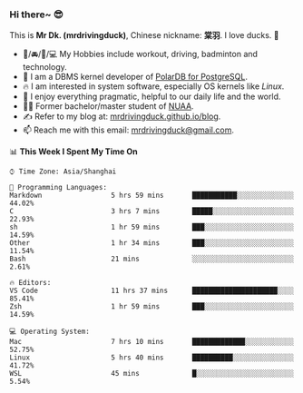### Hi there~ 😎

This is **Mr Dk. (mrdrivingduck)**, Chinese nickname: **棠羽**. I love ducks. 🦆

- 💪/🚘/🏸/💻 My Hobbies include workout, driving, badminton and technology.
- 🍊 I am a DBMS kernel developer of [PolarDB for PostgreSQL](https://github.com/ApsaraDB/PolarDB-for-PostgreSQL).
- 🔥 I am interested in system software, especially OS kernels like *Linux*.
- 🔧 I enjoy everything pragmatic, helpful to our daily life and the world.
- 👨‍🎓 Former bachelor/master student of [NUAA](https://en.wikipedia.org/wiki/Nanjing_University_of_Aeronautics_and_Astronautics).
- ✍ Refer to my blog at: [mrdrivingduck.github.io/blog](https://www.mrdrivingduck.cn/blog/#/).
- 📫 Reach me with this email: [mrdrivingduck@gmail.com](mailto:mrdrivingduck@gmail.com).

<!--START_SECTION:waka-->
📊 **This Week I Spent My Time On** 

```text
⌚︎ Time Zone: Asia/Shanghai

💬 Programming Languages: 
Markdown                 5 hrs 59 mins       ███████████░░░░░░░░░░░░░░   44.02% 
C                        3 hrs 7 mins        █████░░░░░░░░░░░░░░░░░░░░   22.93% 
sh                       1 hr 59 mins        ███░░░░░░░░░░░░░░░░░░░░░░   14.59% 
Other                    1 hr 34 mins        ███░░░░░░░░░░░░░░░░░░░░░░   11.54% 
Bash                     21 mins             ░░░░░░░░░░░░░░░░░░░░░░░░░   2.61%

🔥 Editors: 
VS Code                  11 hrs 37 mins      █████████████████████░░░░   85.41% 
Zsh                      1 hr 59 mins        ███░░░░░░░░░░░░░░░░░░░░░░   14.59%

💻 Operating System: 
Mac                      7 hrs 10 mins       █████████████░░░░░░░░░░░░   52.75% 
Linux                    5 hrs 40 mins       ██████████░░░░░░░░░░░░░░░   41.72% 
WSL                      45 mins             █░░░░░░░░░░░░░░░░░░░░░░░░   5.54%

```


<!--END_SECTION:waka-->

<!-- ![Mr Dk.'s GitHub Stats](https://github-readme-stats.vercel.app/api?username=mrdrivingduck&count_private&show_icons=true&theme=buefy) -->

<!-- ![Most Used Languages](https://github-readme-stats.vercel.app/api/top-langs/?username=mrdrivingduck&exclude_repo=mips32-CPU,snort-tcp-socket&theme=buefy&layout=compact&langs_count=10) -->


<!--
**mrdrivingduck/mrdrivingduck** is a ✨ _special_ ✨ repository because its `README.md` (this file) appears on your GitHub profile.

Here are some ideas to get you started:

- 🔭 I’m currently working on ...
- 🌱 I’m currently learning ...
- 👯 I’m looking to collaborate on ...
- 🤔 I’m looking for help with ...
- 💬 Ask me about ...
- 📫 How to reach me: ...
- 😄 Pronouns: ...
- ⚡ Fun fact: ...
-->
